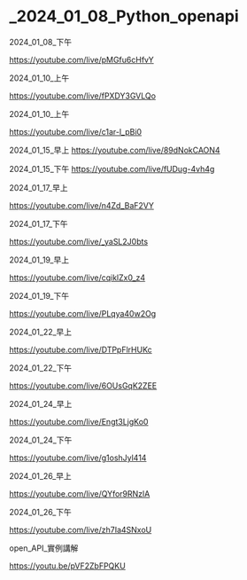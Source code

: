 # _2024_01_08_Python_openapi


2024_01_08_下午

https://youtube.com/live/pMGfu6cHfvY

2024_01_10_上午

https://youtube.com/live/fPXDY3GVLQo

2024_01_10_上午

https://youtube.com/live/c1ar-l_pBi0

2024_01_15_早上
https://youtube.com/live/89dNokCAON4

2024_01_15_下午
https://youtube.com/live/fUDug-4vh4g

2024_01_17_早上

https://youtube.com/live/n4Zd_BaF2VY

2024_01_17_下午

https://youtube.com/live/_yaSL2J0bts

2024_01_19_早上

https://youtube.com/live/cqiklZx0_z4

2024_01_19_下午

https://youtube.com/live/PLqya40w2Og

2024_01_22_早上

https://youtube.com/live/DTPpFlrHUKc

2024_01_22_下午

https://youtube.com/live/6OUsGqK2ZEE

2024_01_24_早上

https://youtube.com/live/Engt3LjgKo0

2024_01_24_下午

https://youtube.com/live/g1oshJyl414

2024_01_26_早上

https://youtube.com/live/QYfor9RNzlA

2024_01_26_下午

https://youtube.com/live/zh7Ia4SNxoU

open_API_實例講解

https://youtu.be/pVF2ZbFPQKU

